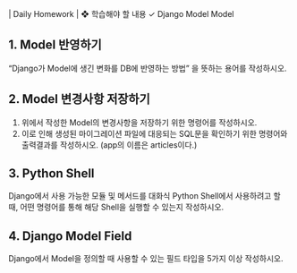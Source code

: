 
| Daily Homework |
❖ 학습해야 할 내용
✓ Django Model
Model
## 1. Model 반영하기
“Django가 Model에 생긴 변화를 DB에 반영하는 방법” 을 뜻하는 용어를 작성하시오.
## 2. Model 변경사항 저장하기
1. 위에서 작성한 Model의 변경사항을 저장하기 위한 명령어를 작성하시오. 
2. 이로 인해 생성된 마이그레이션 파일에 대응되는 SQL문을 확인하기 위한 명령어와
출력결과를 작성하시오. (app의 이름은 articles이다.)
## 3. Python Shell
Django에서 사용 가능한 모듈 및 메서드를 대화식 Python Shell에서 사용하려고 할 때, 
어떤 명령어를 통해 해당 Shell을 실행할 수 있는지 작성하시오.


## 4. Django Model Field
Django에서 Model을 정의할 때 사용할 수 있는 필드 타입을 5가지 이상 작성하시오.